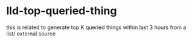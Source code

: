 # lld-top-queried-thing
this is related to generate top K queried things within last 3 hours from a list/ external source
